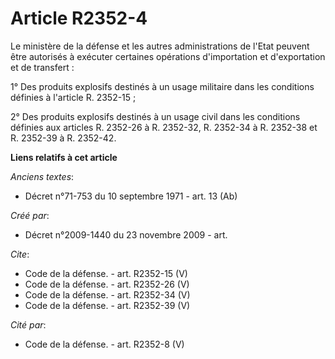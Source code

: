 # Article R2352-4

Le ministère de la défense et les autres administrations de l'Etat peuvent être autorisés à exécuter certaines opérations
d'importation et d'exportation et de transfert : 

1° Des produits explosifs destinés à un usage militaire dans les conditions définies à l'article R. 2352-15 ; 

2° Des produits explosifs destinés à un usage civil dans les conditions définies aux articles R. 2352-26 à R. 2352-32, R.
2352-34 à R. 2352-38 et R. 2352-39 à R. 2352-42.

**Liens relatifs à cet article**

_Anciens textes_:

  - Décret n°71-753 du 10 septembre 1971 - art. 13 (Ab)

_Créé par_:

  - Décret n°2009-1440 du 23 novembre 2009 - art.

_Cite_:

  - Code de la défense. - art. R2352-15 (V)
  - Code de la défense. - art. R2352-26 (V)
  - Code de la défense. - art. R2352-34 (V)
  - Code de la défense. - art. R2352-39 (V)

_Cité par_:

  - Code de la défense. - art. R2352-8 (V)
